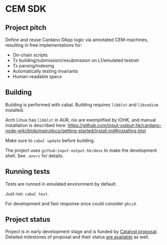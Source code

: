 # CEM SDK

## Project pitch

Define and reuse Cardano DApp logic via annotated CEM-machines, resulting in free implementations for:

* On-chain scripts
* Tx building/submission/resubmission on L1/emulated testnet
* Tx parsing/indexing
* Automatically testing invariants
* Human-readable specs

## Building

Building is performed with cabal.
Building requires `libblst` and `libsodium` installed.

Arch Linux has `libblst` in AUR, nix are exemplified by IOHK,
and manual installation is described here:
https://github.com/input-output-hk/cardano-node-wiki/blob/main/docs/getting-started/install.md#installing-blst

Make sure to `cabal update` before building.

The project uses `github:input-output-hk/devx` to make the development shell. See `.envrc` for details.

## Running tests

Tests are runned in emulated environment by default.

Just run: `cabal test`.

For development and fast response once could consider `ghcid`.

## Project status

Project is in early development stage and is funded by
[Catalyst proposal](https://projectcatalyst.io/funds/10/f10-development-and-infrastructure/mlabs-cemscript-sdk-get-your-dapp-implementation-from-annotated-on-chain-logic-state-machine).
Detailed milestones of proposal and their status [are available](https://milestones.projectcatalyst.io/projects/1000118) as well.
